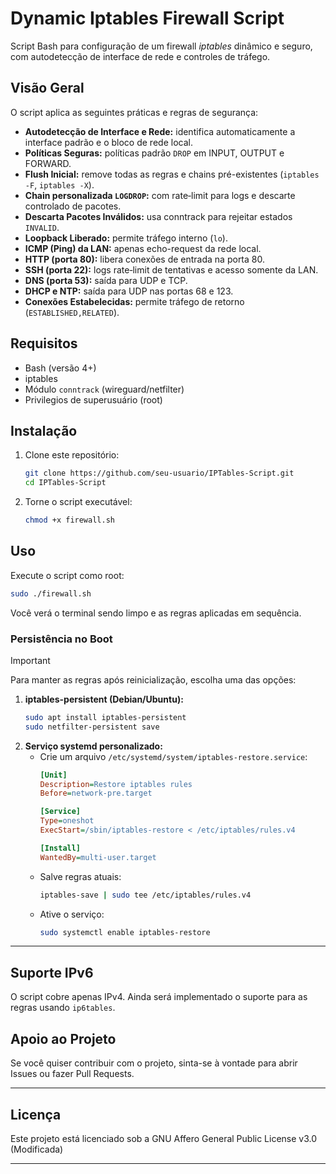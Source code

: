 # Dynamic Iptables Firewall Script

Script Bash para configuração de um firewall *iptables* dinâmico e seguro, com autodetecção de interface de rede e controles de tráfego.

## Visão Geral

O script aplica as seguintes práticas e regras de segurança:

- **Autodetecção de Interface e Rede:** identifica automaticamente a interface padrão e o bloco de rede local.
- **Políticas Seguras:** políticas padrão `DROP` em INPUT, OUTPUT e FORWARD.
- **Flush Inicial:** remove todas as regras e chains pré-existentes (`iptables -F`, `iptables -X`).
- **Chain personalizada `LOGDROP`:** com rate‑limit para logs e descarte controlado de pacotes.
- **Descarta Pacotes Inválidos:** usa conntrack para rejeitar estados `INVALID`.
- **Loopback Liberado:** permite tráfego interno (`lo`).
- **ICMP (Ping) da LAN:** apenas echo-request da rede local.
- **HTTP (porta 80):** libera conexões de entrada na porta 80.
- **SSH (porta 22):** logs rate‑limit de tentativas e acesso somente da LAN.
- **DNS (porta 53):** saída para UDP e TCP.
- **DHCP e NTP:** saída para UDP nas portas 68 e 123.
- **Conexões Estabelecidas:** permite tráfego de retorno (`ESTABLISHED,RELATED`).

## Requisitos

- Bash (versão 4+)
- iptables
- Módulo `conntrack` (wireguard/netfilter)
- Privilegios de superusuário (root)

## Instalação

1. Clone este repositório:
   ```bash
   git clone https://github.com/seu-usuario/IPTables-Script.git
   cd IPTables-Script
   ```
2. Torne o script executável:
   ```bash
   chmod +x firewall.sh
   ```

## Uso

Execute o script como root:

```bash
sudo ./firewall.sh
```

Você verá o terminal sendo limpo e as regras aplicadas em sequência.

### Persistência no Boot

> [!IMPORTANT]  
> Para manter as regras após reinicialização, escolha uma das opções:

1. **iptables-persistent (Debian/Ubuntu):**
   ```bash
   sudo apt install iptables-persistent
   sudo netfilter-persistent save
   ```
2. **Serviço systemd personalizado:**
   - Crie um arquivo `/etc/systemd/system/iptables-restore.service`:
     ```ini
     [Unit]
     Description=Restore iptables rules
     Before=network-pre.target

     [Service]
     Type=oneshot
     ExecStart=/sbin/iptables-restore < /etc/iptables/rules.v4

     [Install]
     WantedBy=multi-user.target
     ```
   - Salve regras atuais:
     ```bash
     iptables-save | sudo tee /etc/iptables/rules.v4
     ```
   - Ative o serviço:
     ```bash
     sudo systemctl enable iptables-restore
     ```
<hr>

## Suporte IPv6

O script cobre apenas IPv4. Ainda será implementado o suporte para as regras usando `ip6tables`.

## Apoio ao Projeto

Se você quiser contribuir com o projeto, sinta-se à vontade para abrir Issues ou fazer Pull Requests.

<hr>

## Licença

Este projeto está licenciado sob a GNU Affero General Public License v3.0 (Modificada)

---

